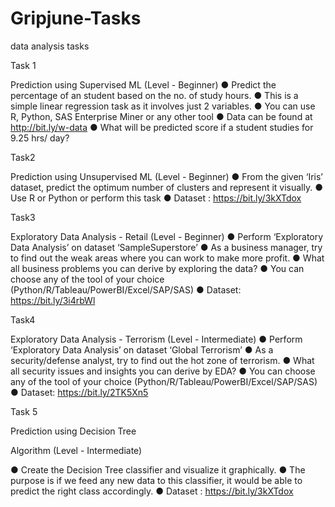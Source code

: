 # Gripjune-Tasks
data analysis tasks

Task 1

Prediction using Supervised ML
(Level - Beginner)
● Predict the percentage of an student based on the no. of study hours.
● This is a simple linear regression task as it involves just 2 variables.
● You can use R, Python, SAS Enterprise Miner or any other tool
● Data can be found at http://bit.ly/w-data
● What will be predicted score if a student studies for 9.25 hrs/ day?

Task2

Prediction using Unsupervised ML
(Level - Beginner)
● From the given ‘Iris’ dataset, predict the optimum number of clusters
and represent it visually.
● Use R or Python or perform this task
● Dataset : https://bit.ly/3kXTdox

Task3

Exploratory Data Analysis - Retail
(Level - Beginner)
● Perform ‘Exploratory Data Analysis’ on dataset ‘SampleSuperstore’
● As a business manager, try to find out the weak areas where you can
work to make more profit.
● What all business problems you can derive by exploring the data?
● You can choose any of the tool of your choice
(Python/R/Tableau/PowerBI/Excel/SAP/SAS)
● Dataset: https://bit.ly/3i4rbWl

Task4

Exploratory Data Analysis - Terrorism
(Level - Intermediate)
● Perform ‘Exploratory Data Analysis’ on dataset ‘Global Terrorism’
● As a security/defense analyst, try to find out the hot zone of terrorism.
● What all security issues and insights you can derive by EDA?
● You can choose any of the tool of your choice
(Python/R/Tableau/PowerBI/Excel/SAP/SAS)
● Dataset: https://bit.ly/2TK5Xn5

Task 5

Prediction using Decision Tree

Algorithm
(Level - Intermediate)

● Create the Decision Tree classifier and visualize it graphically.
● The purpose is if we feed any new data to this classifier, it would be able to
predict the right class accordingly.
● Dataset : https://bit.ly/3kXTdox

